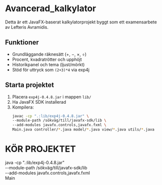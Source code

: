 # Avancerad_kalkylator

Detta är ett JavaFX-baserat kalkylatorprojekt byggt som ett examensarbete av Lefteris Avramidis.

## Funktioner
- Grundläggande räknesätt (+, −, ×, ÷)
- Procent, kvadratrötter och upphöjt
- Historikpanel och tema (ljust/mörkt)
- Stöd för uttryck som `(2+3)*4` via exp4j

## Starta projektet
1. Placera `exp4j-0.4.8.jar` i mappen `lib/`
2. Ha JavaFX SDK installerad
3. Kompilera:
   ```bash
   javac -cp ".:lib/exp4j-0.4.8.jar" \
   --module-path /sökväg/till/javafx-sdk/lib \
   --add-modules javafx.controls,javafx.fxml \
   Main.java controller/*.java model/*.java view/*.java utils/*.java

# KÖR PROJEKTET 

java -cp ".:lib/exp4j-0.4.8.jar" \
--module-path /sökväg/till/javafx-sdk/lib \
--add-modules javafx.controls,javafx.fxml \
Main
